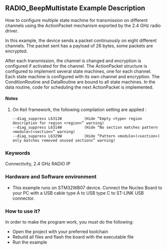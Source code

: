 ## __RADIO_BeepMultistate Example Description__

How to configure multiple state machine for transmission on different channels using the ActionPacket mechanism exported by the 2.4 GHz radio driver.

In this example, the device sends a packet continuously on eight different channels. The packet sent has a payload of 26 bytes, some packets are encrypted.

After each transmission, the channel is changed and encryption is configured if activated for the channel. 
The ActionPacket structure is configured to implement several state machines, one for each channel. Each state machine is configured with its own channel and encryption. 
The ConditionRoutine and DataRoutine are bound to all state machines. In the data routine, code for scheduling the next ActionPacket is implemented.

#### __Notes__
                                            
 1. On Keil framework, the following compilation setting are applied :
    
        --diag_suppress L6312W          (Hide “Empty <type> region description for region <region>” warning)
        --diag_suppress L6314W          (Hide “No section matches pattern <module>(<section>” warning)
        --diag_suppress L6329W          (Hide “Pattern <module>(<section>) only matches removed unused sections” warning)


### __Keywords__

Connectivity, 2.4 GHz RADIO IP

### __Hardware and Software environment__

  - This example runs on STM32WB07 device.
    Connect the Nucleo Board to your PC with a USB cable type A to USB type C to ST-LINK USB connector. 

### __How to use it?__

In order to make the program work, you must do the following:

 - Open the project with your preferred toolchain
 - Rebuild all files and flash the board with the executable file
 - Run the example
